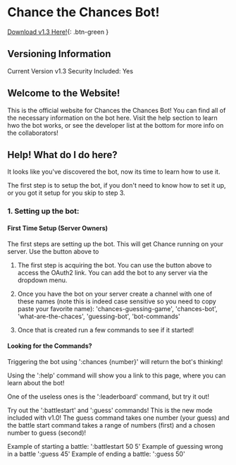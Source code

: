 # Chance the Chances Bot!

[Download v1.3 Here!](https://discord.com/oauth2/authorize?client_id=892217333613993995&permissions=137640733776&scope=bot){: .btn-green }

## Versioning Information

Current Version v1.3
Security Included: Yes

## Welcome to the Website!

This is the official website for Chances the Chances Bot! You can find all of the necessary information on the bot here. Visit the help section to learn hwo the bot works, or see the developer list at the bottom for more info on the collaborators!

## Help! What do I do here?

It looks like you've discovered the bot, now its time to learn how to use it.

The first step is to setup the bot, if you don't need to know how to set it up, or you got it setup for you skip to step 3.

### 1. Setting up the bot:

#### First Time Setup (Server Owners)
The first steps are setting up the bot. This will get Chance running on your server. Use the button above to

1. The first step is acquiring the bot. You can use the button above to access the OAuth2 link. You can add the bot to any server via the dropdown menu.

3. Once you have the bot on your server create a channel with one of these names (note this is indeed case sensitive so you need to copy paste your favorite name): 'chances-guessing-game', 'chances-bot', 'what-are-the-chaces', 'guessing-bot', 'bot-commands'

4. Once that is created run a few commands to see if it started!

#### Looking for the Commands?

Triggering the bot using ':chances {number}' will return the bot's thinking!

Using the ':help' command will show you a link to this page, where you can learn about the bot! 

One of the useless ones is the ':leaderboard' command, but try it out!

Try out the ':battlestart' and ':guess' commands! This is the new mode included with v1.0! The guess command takes one number (your guess) and the battle start command takes a range of numbers (first) and a chosen number to guess (second)!

Example of starting a battle: ':battlestart 50 5'
Example of guessing wrong in a battle ':guess 45'
Example of ending a battle: ':guess 50'
